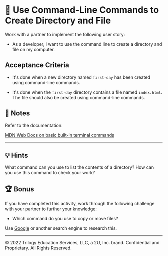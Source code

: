 # 📖 Use Command-Line Commands to Create Directory and File

Work with a partner to implement the following user story:

- As a developer, I want to use the command line to create a directory and file on my computer.

## Acceptance Criteria

- It's done when a new directory named `first-day` has been created using command-line commands.

- It's done when the `first-day` directory contains a file named `index.html`. The file should also be created using command-line commands.

## 📝 Notes

Refer to the documentation:

[MDN Web Docs on basic built-in terminal commands](https://developer.mozilla.org/en-US/docs/Learn/Tools_and_testing/Understanding_client-side_tools/Command_line#Basic_built-in_terminal_commands)

---

## 💡 Hints

What command can you use to list the contents of a directory? How can you use this command to check your work?

## 🏆 Bonus

If you have completed this activity, work through the following challenge with your partner to further your knowledge:

- Which command do you use to copy or move files?

Use [Google](https://www.google.com) or another search engine to research this.

---

© 2022 Trilogy Education Services, LLC, a 2U, Inc. brand. Confidential and Proprietary. All Rights Reserved.
